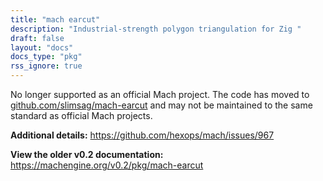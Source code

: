 ```yaml
---
title: "mach earcut"
description: "Industrial-strength polygon triangulation for Zig "
draft: false
layout: "docs"
docs_type: "pkg"
rss_ignore: true
---
```



No longer supported as an official Mach project. The code has moved to [github.com/slimsag/mach-earcut](https://github.com/slimsag/mach-earcut) and may not be maintained to the same standard as official Mach projects.

**Additional details:** https://github.com/hexops/mach/issues/967

**View the older v0.2 documentation:** https://machengine.org/v0.2/pkg/mach-earcut
